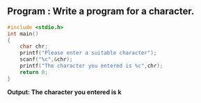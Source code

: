 ## Program : Write a program for a character.
```c
#include <stdio.h>
int main() 
{
    char chr;
    printf("Please enter a suitable character");
    scanf("%c",&chr);
    printf("The character you entered is %c",chr);
    return 0;
}
```

**Output: The character you entered is k**
